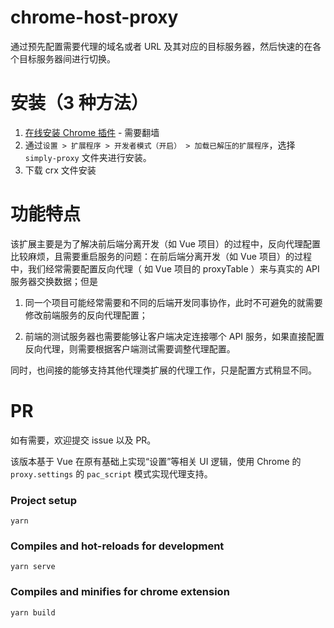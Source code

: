 # chrome-host-proxy

通过预先配置需要代理的域名或者 URL 及其对应的目标服务器，然后快速的在各个目标服务器间进行切换。

# 安装（3 种方法）
1. [在线安装 Chrome 插件](https://chrome.google.com/webstore/detail/cpaaikjcnbooihdmpgcdhniadbhoailk) - 需要翻墙
2. 通过`设置 > 扩展程序 > 开发者模式（开启） > 加载已解压的扩展程序`，选择 `simply-proxy` 文件夹进行安装。
3. 下载 crx 文件安装

# 功能特点
该扩展主要是为了解决前后端分离开发（如 Vue 项目）的过程中，反向代理配置比较麻烦，且需要重启服务的问题：在前后端分离开发（如 Vue 项目）的过程中，我们经常需要配置反向代理（ 如 Vue 项目的 proxyTable ）来与真实的 API 服务器交换数据；但是

1. 同一个项目可能经常需要和不同的后端开发同事协作，此时不可避免的就需要修改前端服务的反向代理配置；

2. 前端的测试服务器也需要能够让客户端决定连接哪个 API 服务，如果直接配置反向代理，则需要根据客户端测试需要调整代理配置。

同时，也间接的能够支持其他代理类扩展的代理工作，只是配置方式稍显不同。

# PR
如有需要，欢迎提交 issue 以及 PR。

该版本基于 Vue 在原有基础上实现“设置”等相关 UI 逻辑，使用 Chrome 的 `proxy.settings` 的 `pac_script` 模式实现代理支持。

### Project setup
```
yarn
```

### Compiles and hot-reloads for development
```
yarn serve
```

### Compiles and minifies for chrome extension
```
yarn build
```
